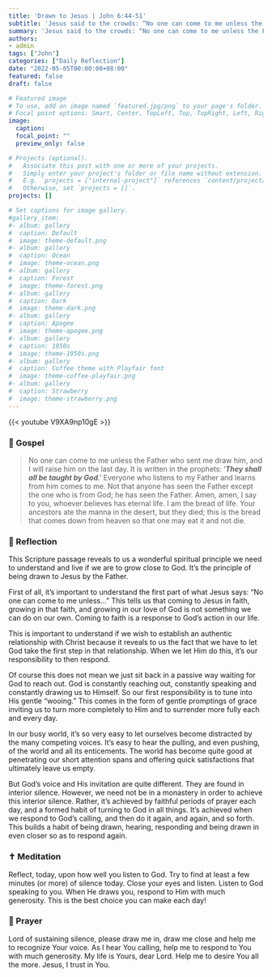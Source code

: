```yaml
---
title: 'Drawn to Jesus | John 6:44-51'
subtitle: 'Jesus said to the crowds: “No one can come to me unless the Father who sent me draw him, and I will raise him on the last day.”  John 6:44'
summary: 'Jesus said to the crowds: “No one can come to me unless the Father who sent me draw him, and I will raise him on the last day.”  John 6:44'
authors:
- admin
tags: ["John"]
categories: ["Daily Reflection"]
date: "2022-05-05T00:00:00+08:00"
featured: false
draft: false

# Featured image
# To use, add an image named `featured.jpg/png` to your page's folder.
# Focal point options: Smart, Center, TopLeft, Top, TopRight, Left, Right, BottomLeft, Bottom, BottomRight
image:
  caption:
  focal_point: ""
  preview_only: false

# Projects (optional).
#   Associate this post with one or more of your projects.
#   Simply enter your project's folder or file name without extension.
#   E.g. `projects = ["internal-project"]` references `content/project/deep-learning/index.md`.
#   Otherwise, set `projects = []`.
projects: []

# Set captions for image gallery.
#gallery_item:
#- album: gallery
#  caption: Default
#  image: theme-default.png
#- album: gallery
#  caption: Ocean
#  image: theme-ocean.png
#- album: gallery
#  caption: Forest
#  image: theme-forest.png
#- album: gallery
#  caption: Dark
#  image: theme-dark.png
#- album: gallery
#  caption: Apogee
#  image: theme-apogee.png
#- album: gallery
#  caption: 1950s
#  image: theme-1950s.png
#- album: gallery
#  caption: Coffee theme with Playfair font
#  image: theme-coffee-playfair.png
#- album: gallery
#  caption: Strawberry
#  image: theme-strawberry.png
---
```


{{< youtube V9XA9np10gE >}}

### :love_letter: Gospel
> No one can come to me unless the Father who sent me draw him, and I will raise him on the last day. It is written in the prophets: ‘___They shall all be taught by God___.’ Everyone who listens to my Father and learns from him comes to me. Not that anyone has seen the Father except the one who is from God; he has seen the Father. Amen, amen, I say to you, whoever believes has eternal life. I am the bread of life. Your ancestors ate the manna in the desert, but they died; this is the bread that comes down from heaven so that one may eat it and not die.

### :speech_balloon: Reflection
This Scripture passage reveals to us a wonderful spiritual principle we need to understand and live if we are to grow close to God.  It’s the principle of being drawn to Jesus by the Father.

First of all, it’s important to understand the first part of what Jesus says: “No one can come to me unless...”  This tells us that coming to Jesus in faith, growing in that faith, and growing in our love of God is not something we can do on our own.  Coming to faith is a response to God’s action in our life.  

This is important to understand if we wish to establish an authentic relationship with Christ because it reveals to us the fact that we have to let God take the first step in that relationship.  When we let Him do this, it’s our responsibility to then respond.   

Of course this does not mean we just sit back in a passive way waiting for God to reach out.  God is constantly reaching out, constantly speaking and constantly drawing us to Himself.  So our first responsibility is to tune into His gentle “wooing.”  This comes in the form of gentle promptings of grace inviting us to turn more completely to Him and to surrender more fully each and every day.  

In our busy world, it’s so very easy to let ourselves become distracted by the many competing voices.  It’s easy to hear the pulling, and even pushing, of the world and all its enticements.  The world has become quite good at penetrating our short attention spans and offering quick satisfactions that ultimately leave us empty.

But God’s voice and His invitation are quite different.  They are found in interior silence.  However, we need not be in a monastery in order to achieve this interior silence.  Rather, it’s achieved by faithful periods of prayer each day, and a formed habit of turning to God in all things.  It’s achieved when we respond to God’s calling, and then do it again, and again, and so forth.  This builds a habit of being drawn, hearing, responding and being drawn in even closer so as to respond again.

### :latin_cross: Meditation
Reflect, today, upon how well you listen to God.  Try to find at least a few minutes (or more) of silence today.  Close your eyes and listen.  Listen to God speaking to you.  When He draws you, respond to Him with much generosity.  This is the best choice you can make each day!

### :pray: Prayer
Lord of sustaining silence, please draw me in, draw me close and help me to recognize Your voice.  As I hear You calling, help me to respond to You with much generosity.  My life is Yours, dear Lord.  Help me to desire You all the more.  Jesus, I trust in You.
